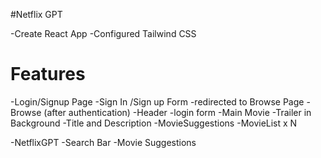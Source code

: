 #Netflix GPT

-Create React App
-Configured Tailwind CSS

# Features

-Login/Signup Page
-Sign In /Sign up Form
-redirected to Browse Page
-Browse (after authentication)
-Header
-login form
-Main Movie
-Trailer in Background
-Title and Description
-MovieSuggestions
-MovieList x N

-NetflixGPT
-Search Bar
-Movie Suggestions
